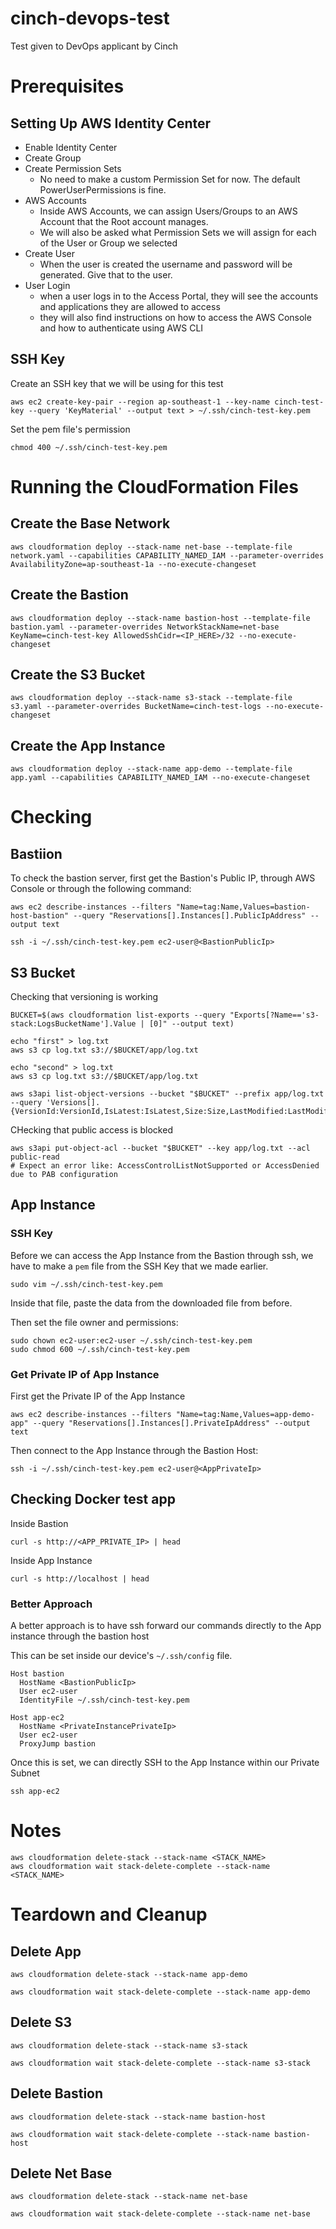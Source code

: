 # cinch-devops-test
Test given to DevOps applicant by Cinch


# Prerequisites


## Setting Up AWS Identity Center

- Enable Identity Center
- Create Group
- Create Permission Sets
  - No need to make a custom Permission Set for now. The default PowerUserPermissions is fine.
- AWS Accounts
  - Inside AWS Accounts, we can assign Users/Groups to an AWS Account that the Root account manages.
  - We will also be asked what Permission Sets we will assign for each of the User or Group we selected
- Create User
  - When the user is created the username and password will be generated. Give that to the user.
- User Login
  - when a user logs in to the Access Portal, they will see the accounts and applications they are allowed to access
  - they will also find instructions on how to access the AWS Console and how to authenticate using AWS CLI


## SSH Key 

Create an SSH key that we will be using for this test

```shell
aws ec2 create-key-pair --region ap-southeast-1 --key-name cinch-test-key --query 'KeyMaterial' --output text > ~/.ssh/cinch-test-key.pem
```

Set the pem file's permission

```shell
chmod 400 ~/.ssh/cinch-test-key.pem
```


# Running the CloudFormation Files


## Create the Base Network

```shell
aws cloudformation deploy --stack-name net-base --template-file network.yaml --capabilities CAPABILITY_NAMED_IAM --parameter-overrides AvailabilityZone=ap-southeast-1a --no-execute-changeset
```

## Create the Bastion

```shell
aws cloudformation deploy --stack-name bastion-host --template-file bastion.yaml --parameter-overrides NetworkStackName=net-base KeyName=cinch-test-key AllowedSshCidr=<IP_HERE>/32 --no-execute-changeset
```

## Create the S3 Bucket

```shell
aws cloudformation deploy --stack-name s3-stack --template-file s3.yaml --parameter-overrides BucketName=cinch-test-logs --no-execute-changeset
```

## Create the App Instance

```shell
aws cloudformation deploy --stack-name app-demo --template-file app.yaml --capabilities CAPABILITY_NAMED_IAM --no-execute-changeset
```



# Checking

## Bastiion

To check the bastion server, first get the Bastion's Public IP, through AWS Console or through the following command:

```shell
aws ec2 describe-instances --filters "Name=tag:Name,Values=bastion-host-bastion" --query "Reservations[].Instances[].PublicIpAddress" --output text
```

```shell
ssh -i ~/.ssh/cinch-test-key.pem ec2-user@<BastionPublicIp>
```

## S3 Bucket

Checking that versioning is working

```shell
BUCKET=$(aws cloudformation list-exports --query "Exports[?Name=='s3-stack:LogsBucketName'].Value | [0]" --output text)

echo "first" > log.txt
aws s3 cp log.txt s3://$BUCKET/app/log.txt

echo "second" > log.txt
aws s3 cp log.txt s3://$BUCKET/app/log.txt

aws s3api list-object-versions --bucket "$BUCKET" --prefix app/log.txt --query 'Versions[].{VersionId:VersionId,IsLatest:IsLatest,Size:Size,LastModified:LastModified}'
```

CHecking that public access is blocked

```shell
aws s3api put-object-acl --bucket "$BUCKET" --key app/log.txt --acl public-read
# Expect an error like: AccessControlListNotSupported or AccessDenied due to PAB configuration
```


## App Instance

### SSH Key

Before we can access the App Instance from the Bastion through ssh, we have to make a `pem` file from the SSH Key that we made earlier.

```shell
sudo vim ~/.ssh/cinch-test-key.pem
```

Inside that file, paste the data from the downloaded file from before.

Then set the file owner and permissions:

```shell
sudo chown ec2-user:ec2-user ~/.ssh/cinch-test-key.pem
sudo chmod 600 ~/.ssh/cinch-test-key.pem
```

### Get Private IP of App Instance

First get the Private IP of the App Instance

```shell
aws ec2 describe-instances --filters "Name=tag:Name,Values=app-demo-app" --query "Reservations[].Instances[].PrivateIpAddress" --output text
```

Then connect to the App Instance through the Bastion Host:

```shell
ssh -i ~/.ssh/cinch-test-key.pem ec2-user@<AppPrivateIp>
```

## Checking Docker test app

Inside Bastion

```shell
curl -s http://<APP_PRIVATE_IP> | head
```

Inside App Instance

```shell
curl -s http://localhost | head
```

### Better Approach

A better approach is to have ssh forward our commands directly to the App instance through the bastion host

This can be set inside our device's `~/.ssh/config` file.

```text
Host bastion
  HostName <BastionPublicIp>
  User ec2-user
  IdentityFile ~/.ssh/cinch-test-key.pem

Host app-ec2
  HostName <PrivateInstancePrivateIp>
  User ec2-user
  ProxyJump bastion
```

Once this is set, we can directly SSH to the App Instance within our Private Subnet

```shell
ssh app-ec2
```


# Notes

```shell
aws cloudformation delete-stack --stack-name <STACK_NAME>
aws cloudformation wait stack-delete-complete --stack-name <STACK_NAME>
```


# Teardown and Cleanup

## Delete App

```shell
aws cloudformation delete-stack --stack-name app-demo

aws cloudformation wait stack-delete-complete --stack-name app-demo
```

## Delete S3

```shell
aws cloudformation delete-stack --stack-name s3-stack

aws cloudformation wait stack-delete-complete --stack-name s3-stack
```

## Delete Bastion

```shell
aws cloudformation delete-stack --stack-name bastion-host

aws cloudformation wait stack-delete-complete --stack-name bastion-host
```

## Delete Net Base

```shell
aws cloudformation delete-stack --stack-name net-base

aws cloudformation wait stack-delete-complete --stack-name net-base
```
